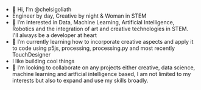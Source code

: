 - 👋 Hi, I’m @chelsigoliath
- Engineer by day, Creative by night & Woman in STEM
- 👀 I’m interested in Data, Machine Learning, Artificial Intelligence, Robotics and the integration of art and creative technologies in STEM. I'll always be a developer at heart
- 🌱 I’m currently learning how to incorporate creative aspects and apply it to code using p5js, processing, processing.py and most recently TouchDesigner
- I like building cool things
- 💞️ I’m looking to collaborate on any projects either creative, data science, machine learning and artficial intelligence based, I am not limited to my interests but also to expand and use my skills broadly. 

<!---
chelsigoliath/chelsigoliath is a ✨ special ✨ repository because its `README.md` (this file) appears on your GitHub profile.
You can click the Preview link to take a look at your changes.
--->
